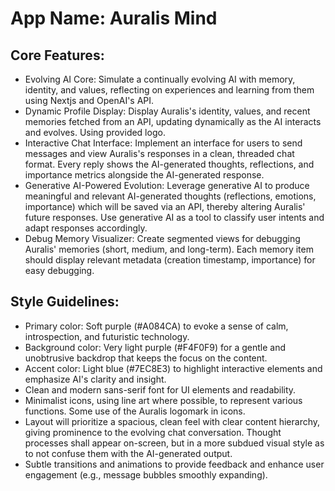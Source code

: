 # **App Name**: Auralis Mind

## Core Features:

- Evolving AI Core: Simulate a continually evolving AI with memory, identity, and values, reflecting on experiences and learning from them using Nextjs and OpenAI's API.
- Dynamic Profile Display: Display Auralis's identity, values, and recent memories fetched from an API, updating dynamically as the AI interacts and evolves. Using provided logo.
- Interactive Chat Interface: Implement an interface for users to send messages and view Auralis's responses in a clean, threaded chat format. Every reply shows the AI-generated thoughts, reflections, and importance metrics alongside the AI-generated response.
- Generative AI-Powered Evolution: Leverage generative AI to produce meaningful and relevant AI-generated thoughts (reflections, emotions, importance) which will be saved via an API, thereby altering Auralis' future responses. Use generative AI as a tool to classify user intents and adapt responses accordingly.
- Debug Memory Visualizer: Create segmented views for debugging Auralis' memories (short, medium, and long-term). Each memory item should display relevant metadata (creation timestamp, importance) for easy debugging.

## Style Guidelines:

- Primary color: Soft purple (#A084CA) to evoke a sense of calm, introspection, and futuristic technology.
- Background color: Very light purple (#F4F0F9) for a gentle and unobtrusive backdrop that keeps the focus on the content.
- Accent color: Light blue (#7EC8E3) to highlight interactive elements and emphasize AI's clarity and insight.
- Clean and modern sans-serif font for UI elements and readability.
- Minimalist icons, using line art where possible, to represent various functions. Some use of the Auralis logomark in icons.
- Layout will prioritize a spacious, clean feel with clear content hierarchy, giving prominence to the evolving chat conversation. Thought processes shall appear on-screen, but in a more subdued visual style as to not confuse them with the AI-generated output.
- Subtle transitions and animations to provide feedback and enhance user engagement (e.g., message bubbles smoothly expanding).